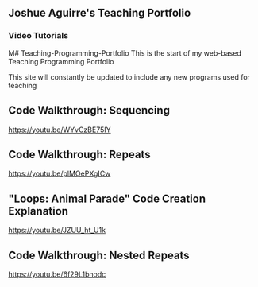 ## Joshue Aguirre's Teaching Portfolio

### Video Tutorials

M# Teaching-Programming-Portfolio
This is the start of my web-based Teaching Programming Portfolio

This site will constantly be updated to include any new programs used for teaching

## Code Walkthrough: Sequencing

https://youtu.be/WYvCzBE75IY

## Code Walkthrough: Repeats 

https://youtu.be/plMOePXgICw

## "Loops: Animal Parade" Code Creation Explanation

https://youtu.be/JZUU_ht_U1k

## Code Walkthrough: Nested Repeats

https://youtu.be/6f29L1bnodc
